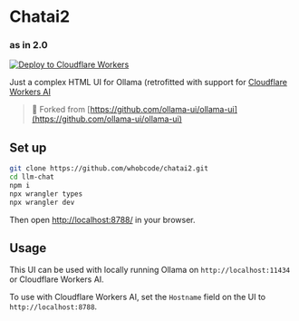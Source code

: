 # Chatai2
### as in 2.0
[![Deploy to Cloudflare Workers](https://deploy.workers.cloudflare.com/button)](https://deploy.workers.cloudflare.com/?url=https://github.com/whobcode/chatai2)

Just a complex HTML UI for Ollama (retrofitted with support for [Cloudflare Workers AI](https://developers.cloudflare.com/workers-ai/)

> 🍴 Forked from [https://github.com/ollama-ui/ollama-ui](https://github.com/ollama-ui/ollama-ui)

## Set up

```sh
git clone https://github.com/whobcode/chatai2.git
cd llm-chat
npm i
npx wrangler types
npx wrangler dev

```

Then open [http://localhost:8788/](http://localhost:8788/) in your browser.

## Usage

This UI can be used with locally running Ollama on `http://localhost:11434` or Cloudflare Workers AI.

To use with Cloudflare Workers AI, set the `Hostname` field on the UI to `http://localhost:8788`.
